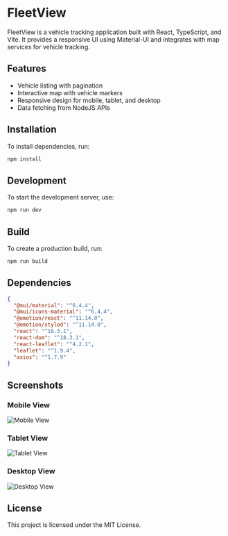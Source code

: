 # FleetView

FleetView is a vehicle tracking application built with React, TypeScript, and Vite. It provides a responsive UI using Material-UI and integrates with map services for vehicle tracking.

## Features
- Vehicle listing with pagination
- Interactive map with vehicle markers
- Responsive design for mobile, tablet, and desktop
- Data fetching from NodeJS APIs

## Installation

To install dependencies, run:

```sh
npm install
```

## Development

To start the development server, use:

```sh
npm run dev
```

## Build

To create a production build, run:

```sh
npm run build
```

## Dependencies

```json
{
  "@mui/material": "^6.4.4",
  "@mui/icons-material": "^6.4.4",
  "@emotion/react": "^11.14.0",
  "@emotion/styled": "^11.14.0",
  "react": "^18.3.1",
  "react-dom": "^18.3.1",
  "react-leaflet": "^4.2.1",
  "leaflet": "^1.9.4",
  "axios": "^1.7.9"
}
```

## Screenshots

### Mobile View
![Mobile View](./src/assets/mobile.png)

### Tablet View
![Tablet View](./src/assets/tablet.png)

### Desktop View
![Desktop View](./src/assets/mobile.png)

## License

This project is licensed under the MIT License.

